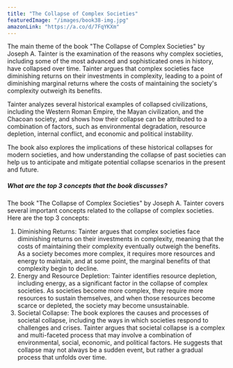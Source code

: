 ```yaml
---
title: "The Collapse of Complex Societies"
featuredImage: "/images/book38-img.jpg"
amazonLink: "https://a.co/d/7FqYKXm"
---
```


<!-- Main Theme Details -->

The main theme of the book "The Collapse of Complex Societies" by
Joseph A. Tainter is the examination of the reasons why complex
societies, including some of the most advanced and sophisticated
ones in history, have collapsed over time. Tainter argues that
complex societies face diminishing returns on their investments in
complexity, leading to a point of diminishing marginal returns where
the costs of maintaining the society's complexity outweigh its
benefits.

Tainter analyzes several historical examples of collapsed
civilizations, including the Western Roman Empire, the Mayan
civilization, and the Chacoan society, and shows how their collapse
can be attributed to a combination of factors, such as environmental
degradation, resource depletion, internal conflict, and economic and
political instability.

The book also explores the implications of these historical
collapses for modern societies, and how understanding the collapse
of past societies can help us to anticipate and mitigate potential
collapse scenarios in the present and future.

##### What are the top 3 concepts that the book discusses?

The book "The Collapse of Complex Societies" by Joseph A. Tainter
covers several important concepts related to the collapse of complex
societies. Here are the top 3 concepts:

1. Diminishing Returns: Tainter argues that complex societies face
   diminishing returns on their investments in complexity, meaning
   that the costs of maintaining their complexity eventually outweigh
   the benefits. As a society becomes more complex, it requires more
   resources and energy to maintain, and at some point, the marginal
   benefits of that complexity begin to decline.
1. Energy and Resource Depletion: Tainter identifies resource
   depletion, including energy, as a significant factor in the
   collapse of complex societies. As societies become more complex,
   they require more resources to sustain themselves, and when those
   resources become scarce or depleted, the society may become
   unsustainable.
1. Societal Collapse: The book explores the causes and processes of
   societal collapse, including the ways in which societies respond
   to challenges and crises. Tainter argues that societal collapse is
   a complex and multi-faceted process that may involve a combination
   of environmental, social, economic, and political factors. He
   suggests that collapse may not always be a sudden event, but
   rather a gradual process that unfolds over time.
